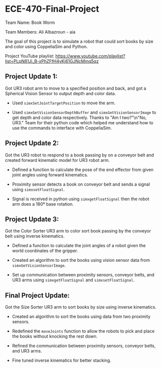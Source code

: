 # ECE-470-Final-Project
Team Name: Book Worm

Team Members: Ali Albazroun - aia

The goal of this project is to simulate a robot that could sort books by size and color using CoppeliaSim and Python.

Project YouTube playlist: https://www.youtube.com/playlist?list=PLpN81Jj_B-xPhZFfH4yKj61GJNcMmq5qz

## Project Update 1:
Got UR3 robot arm to move to a specified position and back, and got a Spherical Vision Sensor to output depth and color data.

- Used ```simxSetJointTargetPosition``` to move the arm.

- Used ```simxGetVisionSensorDepthBuffer``` and ```simxGetVisionSensorImage``` to get depth and color data respectively.
Thanks to
"Am I two?"\n"No, UR3." Team
for their python code which helped me understand how to use the commands to interface with CoppeliaSim.

## Project Update 2:
Got the UR3 robot to respond to a book passing by on a conveyor belt and created forward kinematic model for UR3 robot arm.

- Defined a function to calculate the pose of the end effector from given joint angles using forward kinematics.

- Proximity sensor detects a book on conveyor belt and sends a signal using ```simxsetFloatSignal```.

- Signal is received in python using ```simxgetFloatSignal``` then the robot arm does a 180º base rotation.

## Project Update 3:
Got the Color Sorter UR3 arm to color sort book passing by the conveyor belt using inverse kinematics.

- Defined a function to calculate the joint angles of a robot given the world coordinates of the gripper.

- Created an algorithm to sort the books using vision sensor data from ```simxGetVisionSensorImage```.

- Set up communication between proximity sensors, conveyor belts, and UR3 arms using ```simxgetFloatSignal``` and ```simxsetFloatSignal```.

## Final Project Update:
Got the Size Sorter UR3 arm to sort books by size using inverse kinematics.

- Created an algorithm to sort the books using data from two proximity sensors.

- Redefined the ```moveJoints``` function to allow the robots to pick and place the books without knocking the rest down.

- Refined the communication between proximity sensors, conveyor belts, and UR3 arms.

- Fine tuned inverse kinematics for better stacking.








